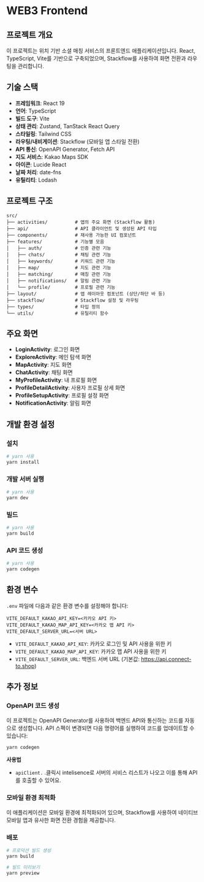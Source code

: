 # WEB3 Frontend

## 프로젝트 개요
이 프로젝트는 위치 기반 소셜 매칭 서비스의 프론트엔드 애플리케이션입니다. React, TypeScript, Vite를 기반으로 구축되었으며, Stackflow를 사용하여 화면 전환과 라우팅을 관리합니다.

## 기술 스택
- **프레임워크**: React 19
- **언어**: TypeScript
- **빌드 도구**: Vite
- **상태 관리**: Zustand, TanStack React Query
- **스타일링**: Tailwind CSS
- **라우팅/내비게이션**: Stackflow (모바일 앱 스타일 전환)
- **API 통신**: OpenAPI Generator, Fetch API
- **지도 서비스**: Kakao Maps SDK
- **아이콘**: Lucide React
- **날짜 처리**: date-fns
- **유틸리티**: Lodash

## 프로젝트 구조
```
src/
├── activities/          # 앱의 주요 화면 (Stackflow 활동)
├── api/                 # API 클라이언트 및 생성된 API 타입
├── components/          # 재사용 가능한 UI 컴포넌트
├── features/            # 기능별 모음
│   ├── auth/            # 인증 관련 기능
│   ├── chats/           # 채팅 관련 기능
│   ├── keywords/        # 키워드 관련 기능
│   ├── map/             # 지도 관련 기능
│   ├── matching/        # 매칭 관련 기능
│   ├── notifications/   # 알림 관련 기능
│   └── profile/         # 프로필 관련 기능
├── layout/              # 앱 레이아웃 컴포넌트 (상단/하단 바 등)
├── stackflow/           # Stackflow 설정 및 라우팅
├── types/               # 타입 정의
└── utils/               # 유틸리티 함수
```

## 주요 화면
- **LoginActivity**: 로그인 화면
- **ExploreActivity**: 메인 탐색 화면
- **MapActivity**: 지도 화면
- **ChatActivity**: 채팅 화면
- **MyProfileActivity**: 내 프로필 화면
- **ProfileDetailActivity**: 사용자 프로필 상세 화면
- **ProfileSetupActivity**: 프로필 설정 화면
- **NotificationActivity**: 알림 화면

## 개발 환경 설정

### 설치
```bash
# yarn 사용
yarn install
```

### 개발 서버 실행
```bash
# yarn 사용
yarn dev
```

### 빌드
```bash
# yarn 사용
yarn build
```

### API 코드 생성
```bash
# yarn 사용
yarn codegen
```

## 환경 변수
`.env` 파일에 다음과 같은 환경 변수를 설정해야 합니다:
```
VITE_DEFAULT_KAKAO_API_KEY=<카카오 API 키>
VITE_DEFAULT_KAKAO_MAP_API_KEY=<카카오 맵 API 키>
VITE_DEFAULT_SERVER_URL=<서버 URL>
```

- `VITE_DEFAULT_KAKAO_API_KEY`: 카카오 로그인 및 API 사용을 위한 키
- `VITE_DEFAULT_KAKAO_MAP_API_KEY`: 카카오 맵 API 사용을 위한 키
- `VITE_DEFAULT_SERVER_URL`: 백엔드 서버 URL (기본값: https://api.connect-to.shop)

## 추가 정보

### OpenAPI 코드 생성
이 프로젝트는 OpenAPI Generator를 사용하여 백엔드 API와 통신하는 코드를 자동으로 생성합니다. API 스펙이 변경되면 다음 명령어를 실행하여 코드를 업데이트할 수 있습니다:
```bash
yarn codegen
```

**사용법**
- `apiClient.` .클릭시 intelisence로 서버의 서비스 리스트가 나오고 이를 통해 API를 호출할 수 있어요.

### 모바일 환경 최적화
이 애플리케이션은 모바일 환경에 최적화되어 있으며, Stackflow를 사용하여 네이티브 모바일 앱과 유사한 화면 전환 경험을 제공합니다.

### 배포
```bash
# 프로덕션 빌드 생성
yarn build

# 빌드 미리보기
yarn preview
```

